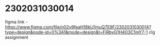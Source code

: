# 2302031030014
figma link - https://www.figma.com/file/n02y9feaH18klJ1muQ7E9F/2302031030014?type=design&node-id=0%3A1&mode=design&t=FiRbyG1H4O3C1mY7-1
clg assignment
